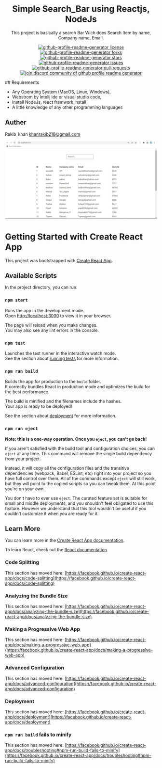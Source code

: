 <h1 align="center">
  Simple Search_Bar using Reactjs, NodeJs
</h1>
<p align="center">
This project is basically a search Bar Wich does Search Item by name, Company name, Email.
</p>
<p align="center">
<a href="https://github.com/Rakib00111/github-profile-readme-generator/blob/master/LICENSE" target="blank">
<img src="https://img.shields.io/github/license/Rakib00111/github-profile-readme-generator?style=flat-square" alt="github-profile-readme-generator license" />
</a>
<a href="https://github.com/Rakib00111/github-profile-readme-generator/fork" target="blank">
<img src="https://img.shields.io/github/forks/Rakib00111/github-profile-readme-generator?style=flat-square" alt="github-profile-readme-generator forks"/>
</a>
<a href="https://github.com/Rakib00111/github-profile-readme-generator/stargazers" target="blank">
<img src="https://img.shields.io/github/stars/Rakib00111/github-profile-readme-generator?style=flat-square" alt="github-profile-readme-generator stars"/>
</a>
<a href="https://github.com/Rakib00111/github-profile-readme-generator/issues" target="blank">
<img src="https://img.shields.io/github/issues/Rakib00111/github-profile-readme-generator?style=flat-square" alt="github-profile-readme-generator issues"/>
</a>
<a href="https://github.com/Rakib00111/github-profile-readme-generator/pulls" target="blank">
<img src="https://img.shields.io/github/issues-pr/Rakib00111/github-profile-readme-generator?style=flat-square" alt="github-profile-readme-generator pull-requests"/>
</a>
<a href="https://discord.gg/HHMs7Eg" target="blank">
<img src="https://img.shields.io/discord/735303195105951764?label=Join%20Community&logo=discord&style=flat-square" alt="join discord community of github profile readme generator"/>
</a>
</p>
## Requirements 

- Any Operating System (MacOS, Linux, Windows),
- Webstrom by Intelij ide or visual studio code,
- Install NodeJs, react framwork install
- A little knowledge of any other programming languages 

## Auther
Rakib_khan  khanrakib218@gmail.com


![](https://github.com/rakibkhanofficial/simple_searchbar_react/blob/main/output.jpg)

# Getting Started with Create React App

This project was bootstrapped with [Create React App](https://github.com/facebook/create-react-app).

## Available Scripts

In the project directory, you can run:

### `npm start`

Runs the app in the development mode.\
Open [http://localhost:3000](http://localhost:3000) to view it in your browser.

The page will reload when you make changes.\
You may also see any lint errors in the console.

### `npm test`

Launches the test runner in the interactive watch mode.\
See the section about [running tests](https://facebook.github.io/create-react-app/docs/running-tests) for more information.

### `npm run build`

Builds the app for production to the `build` folder.\
It correctly bundles React in production mode and optimizes the build for the best performance.

The build is minified and the filenames include the hashes.\
Your app is ready to be deployed!

See the section about [deployment](https://facebook.github.io/create-react-app/docs/deployment) for more information.

### `npm run eject`

**Note: this is a one-way operation. Once you `eject`, you can't go back!**

If you aren't satisfied with the build tool and configuration choices, you can `eject` at any time. This command will remove the single build dependency from your project.

Instead, it will copy all the configuration files and the transitive dependencies (webpack, Babel, ESLint, etc) right into your project so you have full control over them. All of the commands except `eject` will still work, but they will point to the copied scripts so you can tweak them. At this point you're on your own.

You don't have to ever use `eject`. The curated feature set is suitable for small and middle deployments, and you shouldn't feel obligated to use this feature. However we understand that this tool wouldn't be useful if you couldn't customize it when you are ready for it.

## Learn More

You can learn more in the [Create React App documentation](https://facebook.github.io/create-react-app/docs/getting-started).

To learn React, check out the [React documentation](https://reactjs.org/).

### Code Splitting

This section has moved here: [https://facebook.github.io/create-react-app/docs/code-splitting](https://facebook.github.io/create-react-app/docs/code-splitting)

### Analyzing the Bundle Size

This section has moved here: [https://facebook.github.io/create-react-app/docs/analyzing-the-bundle-size](https://facebook.github.io/create-react-app/docs/analyzing-the-bundle-size)

### Making a Progressive Web App

This section has moved here: [https://facebook.github.io/create-react-app/docs/making-a-progressive-web-app](https://facebook.github.io/create-react-app/docs/making-a-progressive-web-app)

### Advanced Configuration

This section has moved here: [https://facebook.github.io/create-react-app/docs/advanced-configuration](https://facebook.github.io/create-react-app/docs/advanced-configuration)

### Deployment

This section has moved here: [https://facebook.github.io/create-react-app/docs/deployment](https://facebook.github.io/create-react-app/docs/deployment)

### `npm run build` fails to minify

This section has moved here: [https://facebook.github.io/create-react-app/docs/troubleshooting#npm-run-build-fails-to-minify](https://facebook.github.io/create-react-app/docs/troubleshooting#npm-run-build-fails-to-minify)
